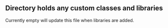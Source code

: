 ## Directory holds any custom classes and libraries
Currently empty will update this file when libraries are added.